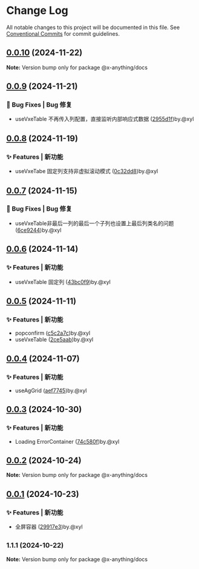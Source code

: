 # Change Log

All notable changes to this project will be documented in this file.
See [Conventional Commits](https://conventionalcommits.org) for commit guidelines.

## [0.0.10](https://github.com/qq1031824970/x-anything/compare/v0.0.9...v0.0.10) (2024-11-22)

**Note:** Version bump only for package @x-anything/docs

## [0.0.9](https://github.com/qq1031824970/x-anything/compare/v0.0.8...v0.0.9) (2024-11-21)

### 🐛 Bug Fixes | Bug 修复

* useVxeTable 不再传入列配置，直接监听内部响应式数据 ([2955d1f](https://github.com/qq1031824970/x-anything/commit/2955d1fc649c74daef903344e964454de89def59))by.@xyl

## [0.0.8](https://github.com/qq1031824970/x-anything/compare/v0.0.7...v0.0.8) (2024-11-19)

### ✨ Features | 新功能

* useVxeTabe 固定列支持非虚拟滚动模式 ([0c32dd8](https://github.com/qq1031824970/x-anything/commit/0c32dd8c7d36e5b3d082d28ac5084416378db78b))by.@xyl

## [0.0.7](https://github.com/qq1031824970/x-anything/compare/v0.0.6...v0.0.7) (2024-11-15)

### 🐛 Bug Fixes | Bug 修复

* useVxeTable非最后一列的最后一个子列也设置上最后列类名的问题 ([6ce9244](https://github.com/qq1031824970/x-anything/commit/6ce924494ad741370c9763ae8750f9ceb721c164))by.@xyl

## [0.0.6](https://github.com/qq1031824970/x-anything/compare/v0.0.5...v0.0.6) (2024-11-14)

### ✨ Features | 新功能

* useVxeTable 固定列 ([43bc0f9](https://github.com/qq1031824970/x-anything/commit/43bc0f9e7a64e0d77712a0275a7012646be43dc0))by.@xyl

## [0.0.5](https://github.com/qq1031824970/x-anything/compare/v0.0.4...v0.0.5) (2024-11-11)

### ✨ Features | 新功能

* popconfirm ([c5c2a7c](https://github.com/qq1031824970/x-anything/commit/c5c2a7c2af4ef87632f48c91eb65e4c740ddcde6))by.@xyl
* useVxeTable ([2ce5aab](https://github.com/qq1031824970/x-anything/commit/2ce5aab196150db83920e85b71c03fa1ee851bc2))by.@xyl

## [0.0.4](https://github.com/qq1031824970/x-anything/compare/v0.0.3...v0.0.4) (2024-11-07)

### ✨ Features | 新功能

- useAgGrid ([aef7745](https://github.com/qq1031824970/x-anything/commit/aef774509fc60ea322a82e1c350b331ebd80efa9))by.@xyl

## [0.0.3](https://github.com/qq1031824970/x-anything/compare/v0.0.2...v0.0.3) (2024-10-30)

### ✨ Features | 新功能

- Loading ErrorContainer ([74c580f](https://github.com/qq1031824970/x-anything/commit/74c580f7e7239c2ef0a02cfa3a2e5344b6557604))by.@xyl

## [0.0.2](https://github.com/qq1031824970/x-anything/compare/v0.0.1...v0.0.2) (2024-10-24)

**Note:** Version bump only for package @x-anything/docs

## [0.0.1](https://github.com/qq1031824970/x-anything/compare/v1.1.2...v0.0.1) (2024-10-23)

### ✨ Features | 新功能

- 全屏容器 ([29917e3](https://github.com/qq1031824970/x-anything/commit/29917e3da67ba1c584a680fb973a481e0a7a36a3))by.@xyl

## <small>1.1.1 (2024-10-22)</small>

**Note:** Version bump only for package @x-anything/docs
